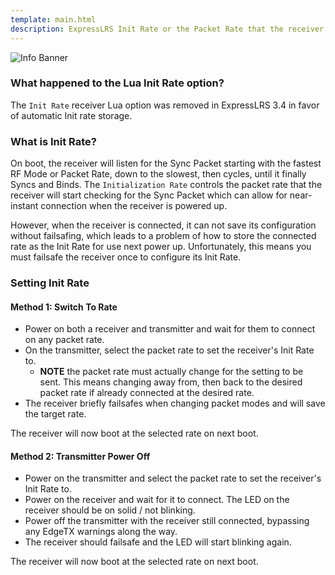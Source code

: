 ```yaml
---
template: main.html
description: ExpressLRS Init Rate or the Packet Rate that the receiver will start checking for the Sync Packet.
---
```


![Info Banner](https://raw.githubusercontent.com/ExpressLRS/ExpressLRS-Hardware/master/img/information.png)

### What happened to the Lua Init Rate option?

The `Init Rate` receiver Lua option was removed in ExpressLRS 3.4 in favor of automatic Init rate storage.

### What is Init Rate?

On boot, the receiver will listen for the Sync Packet starting with the fastest RF Mode or Packet Rate, down to the slowest, then cycles, until it finally Syncs and Binds.  The `Initialization Rate` controls the packet rate that the receiver will start checking for the Sync Packet which can allow for near-instant connection when the receiver is powered up.

However, when the receiver is connected, it can not save its configuration without failsafing, which leads to a problem of how to store the connected rate as the Init Rate for use next power up. Unfortunately, this means you must failsafe the receiver once to configure its Init Rate.

### Setting Init Rate

#### Method 1: Switch To Rate

* Power on both a receiver and transmitter and wait for them to connect on any packet rate.
* On the transmitter, select the packet rate to set the receiver's Init Rate to.
  * **NOTE** the packet rate must actually change for the setting to be sent. This means changing away from, then back to the desired packet rate if already connected at the desired rate.
* The receiver briefly failsafes when changing packet modes and will save the target rate.

The receiver will now boot at the selected rate on next boot.

#### Method 2: Transmitter Power Off

* Power on the transmitter and select the packet rate to set the receiver's Init Rate to.
* Power on the receiver and wait for it to connect. The LED on the receiver should be on solid / not blinking.
* Power off the transmitter with the receiver still connected, bypassing any EdgeTX warnings along the way.
* The receiver should failsafe and the LED will start blinking again.

The receiver will now boot at the selected rate on next boot.

